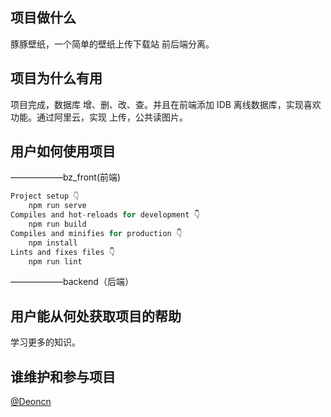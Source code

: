 ## 项目做什么

豚豚壁纸，一个简单的壁纸上传下载站 前后端分离。

## 项目为什么有用

项目完成，数据库 增、删、改、查。并且在前端添加
 IDB 离线数据库，实现喜欢功能。通过阿里云，实现
 上传，公共读图片。


## 用户如何使用项目

——————bz_front(前端)

```go
Project setup 👇
    npm run serve
Compiles and hot-reloads for development 👇
    npm run build
Compiles and minifies for production 👇 
    npm install
Lints and fixes files 👇
    npm run lint

```
——————backend（后端）


## 用户能从何处获取项目的帮助

学习更多的知识。


## 谁维护和参与项目

[@Deoncn](github.com/deoncn)